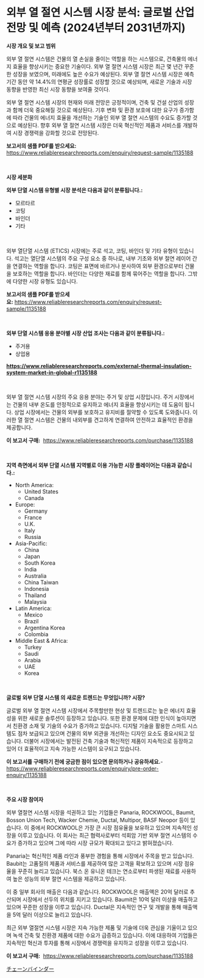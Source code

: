 <p><h1>외부 열 절연 시스템 시장 분석: 글로벌 산업 전망 및 예측 (2024년부터 2031년까지)</h1></p><p><strong>시장 개요 및 보고 범위</strong></p>
<p><p>외부 열 절연 시스템은 건물의 열 손실을 줄이는 역할을 하는 시스템으로, 건축물의 에너지 효율을 향상시키는 중요한 기술이다. 외부 열 절연 시스템 시장은 최근 몇 년간 꾸준한 성장을 보였으며, 미래에도 높은 수요가 예상된다. 외부 열 절연 시스템 시장은 예측 기간 동안 약 14.4%의 연평균 성장률로 성장할 것으로 예상되며, 새로운 기술과 시장 동향을 반영한 최신 시장 동향을 보여줄 것이다.</p><p>외부 열 절연 시스템 시장의 현재와 미래 전망은 긍정적이며, 건축 및 건설 산업의 성장과 함께 더욱 중요해질 것으로 예상된다. 기후 변화 및 환경 보호에 대한 요구가 증가함에 따라 건물의 에너지 효율을 개선하는 기술인 외부 열 절연 시스템의 수요도 증가할 것으로 예상된다. 향후 외부 열 절연 시스템 시장은 더욱 혁신적인 제품과 서비스를 개발하여 시장 경쟁력을 강화할 것으로 전망된다.</p></p>
<p><strong>보고서의 샘플 PDF를 받으세요:</strong> <a href="https://www.reliableresearchreports.com/enquiry/request-sample/1135188">https://www.reliableresearchreports.com/enquiry/request-sample/1135188</a></p>
<p>&nbsp;</p>
<p><strong>시장 세분화</strong></p>
<p><strong>외부 단열 시스템 유형별 시장 분석은 다음과 같이 분류됩니다.:</strong></p>
<p><ul><li>모르타르</li><li>코팅</li><li>바인더</li><li>기타</li></ul></p>
<p>&nbsp;</p>
<p><p>외부 열단열 시스템 (ETICS) 시장에는 주로 석고, 코팅, 바인더 및 기타 유형이 있습니다. 석고는 열단열 시스템의 주요 구성 요소 중 하나로, 내부 기초와 외부 절연 레이어 간을 연결하는 역할을 합니다. 코팅은 표면에 바르거나 분사하여 외부 환경으로부터 건물을 보호하는 역할을 합니다. 바인더는 다양한 재료를 함께 묶어주는 역할을 합니다. 그밖에 다양한 시장 유형도 있습니다.</p></p>
<p><strong>보고서의 샘플 PDF를 받으세요:</strong>&nbsp;<a href="https://www.reliableresearchreports.com/enquiry/request-sample/1135188">https://www.reliableresearchreports.com/enquiry/request-sample/1135188</a></p>
<p>&nbsp;</p>
<p><strong> 외부 단열 시스템 응용 분야별 시장 산업 조사는 다음과 같이 분류됩니다.:</strong></p>
<p><ul><li>주거용</li><li>상업용</li></ul></p>
<p><strong><a href="https://www.reliableresearchreports.com/external-thermal-insulation-system-market-in-global-r1135188">https://www.reliableresearchreports.com/external-thermal-insulation-system-market-in-global-r1135188</a></strong></p>
<p>&nbsp;</p>
<p><p>외부 열 절연 시스템 시장의 주요 응용 분야는 주거 및 상업 시장입니다. 주거 시장에서는 건물의 내부 온도를 안정적으로 유지하고 에너지 효율을 향상시키는 데 도움이 됩니다. 상업 시장에서는 건물의 외부를 보호하고 유지비를 절약할 수 있도록 도와줍니다. 이러한 열 절연 시스템은 건물의 내외부를 견고하게 연결하여 안전하고 효율적인 환경을 제공합니다.</p></p>
<p><strong>이 보고서 구매:</strong>&nbsp; <a href="https://www.reliableresearchreports.com/purchase/1135188">https://www.reliableresearchreports.com/purchase/1135188</a></p>
<p>&nbsp;</p>
<p><strong>지역 측면에서 외부 단열 시스템 지역별로 이용 가능한 시장 플레이어는 다음과 같습니다.:</strong></p>
<p><ul>
    <li>
        North America:
        <ul>
            <li>United States</li>
            <li>Canada</li>
        </ul>
    </li>
    <li>
        Europe:
        <ul>
            <li>Germany</li>
            <li>France</li>
            <li>U.K.</li>
            <li>Italy</li>
            <li>Russia</li>
        </ul>
    </li>
    <li>
        Asia-Pacific:
        <ul>
            <li>China</li>
            <li>Japan</li>
            <li>South Korea</li>
            <li>India</li>
            <li>Australia</li>
            <li>China Taiwan</li>
            <li>Indonesia</li>
            <li>Thailand</li>
            <li>Malaysia</li>
        </ul>
    </li>
    <li>
        Latin America:
        <ul>
            <li>Mexico</li>
            <li>Brazil</li>
            <li>Argentina Korea</li>
            <li>Colombia</li>
        </ul>
    </li>
    <li>
        Middle East & Africa:
        <ul>
            <li>Turkey</li>
            <li>Saudi</li>
            <li>Arabia</li>
            <li>UAE</li>
            <li>Korea</li>
        </ul>
    </li>
    </ul></p>
<p>&nbsp;</p>
<p><strong>글로벌 외부 단열 시스템 의 새로운 트렌드는 무엇입니까? 시장?</strong></p>
<p><p>글로벌 외부 열 절연 시스템 시장에서 주목할만한 현상 및 트렌드로는 높은 에너지 효율성을 위한 새로운 솔루션이 등장하고 있습니다. 또한 환경 문제에 대한 인식이 높아지면서 친환경 소재 및 기술의 수요가 증가하고 있습니다. 디지털 기술을 활용한 스마트 시스템도 점차 보급되고 있으며 건물의 외부 외관을 개선하는 디자인 요소도 중요시되고 있습니다. 더불어 시장에서는 발전된 건축 기술과 혁신적인 제품이 지속적으로 등장하고 있어 더 효율적이고 지속 가능한 시스템이 요구되고 있습니다.</p></p>
<p><strong>이 보고서를 구매하기 전에 궁금한 점이 있으면 문의하거나 공유하세요.</strong>- <a href="https://www.reliableresearchreports.com/enquiry/pre-order-enquiry/1135188">https://www.reliableresearchreports.com/enquiry/pre-order-enquiry/1135188</a></p>
<p>&nbsp;</p>
<p><strong>주요 시장 참여자</strong></p>
<p><p>외부 열절연 시스템 시장을 석권하고 있는 기업들은 Panaria, ROCKWOOL, Baumit, Bosson Union Tech, Wacker Chemie, Ductal, Multipor, BASF Neopor 등이 있습니다. 이 중에서 ROCKWOOL은 가장 큰 시장 점유율을 보유하고 있으며 지속적인 성장을 이루고 있습니다. 이 회사는 최근 협력사로부터 석회암 기반 외부 절연 시스템의 수요가 증가하고 있으며 그에 따라 시장 규모가 확대되고 있다고 밝혀졌습니다.</p><p>Panaria는 혁신적인 제품 라인과 풍부한 경험을 통해 시장에서 주목을 받고 있습니다. Baubit는 고품질의 제품과 서비스를 제공하여 많은 고객을 확보하고 있으며 시장 점유율을 꾸준히 늘리고 있습니다. 북스 온 유니온 테크는 연소로부터 파생된 재료를 사용하여 높은 성능의 외부 절연 시스템을 제공하고 있습니다.</p><p>이 중 일부 회사의 매출은 다음과 같습니다. ROCKWOOL은 매출액은 20억 달러로 추산되며 시장에서 선두의 위치를 지키고 있습니다. Baumit은 10억 달러 이상을 매출하고 있으며 꾸준한 성장을 이루고 있습니다. Ductal은 지속적인 연구 및 개발을 통해 매출액을 5억 달러 이상으로 늘리고 있습니다.</p><p>최근 외부 열절연 시스템 시장은 지속 가능한 제품 및 기술에 더욱 관심을 기울이고 있으며 녹색 건축 및 친환경 제품에 대한 수요가 급증하고 있습니다. 이에 대응하여 기업들은 지속적인 혁신과 투자를 통해 시장에서 경쟁력을 유지하고 성장을 이루고 있습니다.</p></p>
<p><strong>이 보고서 구매:</strong>&nbsp;&nbsp;<a href="https://www.reliableresearchreports.com/purchase/1135188">https://www.reliableresearchreports.com/purchase/1135188</a></p>
<p><p><a href="https://github.com/ksxzwxabcuynh011/Market-Research-Report-List-1/blob/main/533136228950.md">チェーンバインダー</a></p></p>